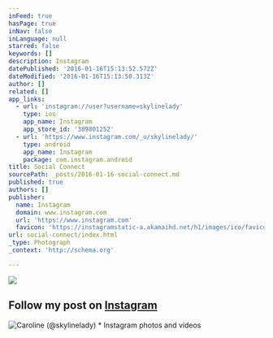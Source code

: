 ```yaml
---
inFeed: true
hasPage: true
inNav: false
inLanguage: null
starred: false
keywords: []
description: Instagram
datePublished: '2016-01-16T15:13:52.572Z'
dateModified: '2016-01-16T15:13:50.313Z'
author: []
related: []
app_links:
  - url: 'instagram://user?username=skylinelady'
    type: ios
    app_name: Instagram
    app_store_id: '389801252'
  - url: 'https://www.instagram.com/_u/skylinelady/'
    type: android
    app_name: Instagram
    package: com.instagram.android
title: Social Connect
sourcePath: _posts/2016-01-16-social-connect.md
published: true
authors: []
publisher:
  name: Instagram
  domain: www.instagram.com
  url: 'https://www.instagram.com'
  favicon: 'https://instagramstatic-a.akamaihd.net/h1/images/ico/favicon.ico/7cdab0872b15.ico'
url: social-connect/index.html
_type: Photograph
_context: 'http://schema.org'

---
```

![](https://s3-us-west-2.amazonaws.com/the-grid-img/p/4d561d9ad049e6d9166cdf2e2120f04f0caa6578.gif)

## Follow my post on **[Instagram][0]**
![Caroline &lpar;&commat;skylinelady&rpar; &midast; Instagram photos and videos](https://scontent.cdninstagram.com/hphotos-xpt1/t51.2885-19/s150x150/11930897_430674343802703_686316125_a.jpg)

[0]: https://app.thegrid.io/posts/d87b689e-084e-4708-8a4b-954976816e42/null